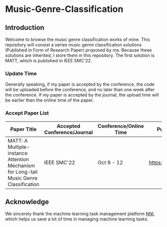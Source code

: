 # Music-Genre-Classification

## Introduction

Welcome to browse the music genre classification works of mine. This repository will consist a series music genre classification solutions (Published in Form of Research Paper) proposed by me. Because these solutions are inherited, I store them in this repository. The first solution is MATT, which is published in IEEE SMC'22. 

### Update Time

Generally speaking, if my paper is accepted by the conference, the code will be uploaded before the conference, and no later than one week after the conference. If my paper is accepted by the journal, the upload time will be earlier than the online time of the paper.

### Accept Paper List 

| Paper Title | Accepted Conference/Journal | Conference/Online Time | Publisher Website |
|-------------|-----------------------------|------------------------|-------------------|
| MATT: A Multiple-instance Attention Mechanism for Long-tail Music Genre Classification |        IEEE SMC'22          |  Oct 9 - 12            |    https://ieeesmc2022.org/        |


## Acknowledge 

We sincerely thank the machine learning task management platform [NNI](https://github.com/microsoft/nni), which helps us save a lot of time in managing machine learning tasks.